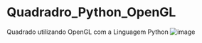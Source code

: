 # Quadradro_Python_OpenGL
Quadrado utilizando OpenGL com a Linguagem Python
![image](https://user-images.githubusercontent.com/85895570/161273283-0d4a9752-a26a-48cc-ab62-2e74acc6ecb3.png)
